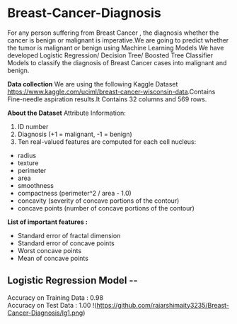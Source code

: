 # Breast-Cancer-Diagnosis

For any person suffering from Breast Cancer , the diagnosis whether the cancer is benign or malignant is imperative.We are going to predict whether the tumor is malignant or benign using Machine Learning Models
We have developed  Logistic Regression/ Decision Tree/ Boosted Tree Classifier Models to classify the diagnosis of Breast Cancer cases into malignant and benign.

**Data collection**
We are using the following Kaggle Dataset <https://www.kaggle.com/uciml/breast-cancer-wisconsin-data>.Contains Fine-needle aspiration results.It Contains 32 columns and 569 rows.

**About the Dataset**
Attribute Information:
1) ID number    
2) Diagnosis (+1 = malignant, -1 = benign) 
3) Ten real-valued features are computed for each cell nucleus:
  - radius 
  - texture 
  - perimeter 
  - area 
  - smoothness 
  - compactness (perimeter^2 / area - 1.0)
  - concavity (severity of concave portions of the contour) 
  - concave points (number of concave portions of the contour)

**List of important features :**
- Standard error of fractal dimension
- Standard error of concave points
- Worst concave points
- Mean of concave points

## Logistic Regression Model --
Accuracy on Training Data : 0.98                                                                                                      
Accuracy on Test Data : 1.00
!(https://github.com/rajarshimaity3235/Breast-Cancer-Diagnosis/lg1.png)
